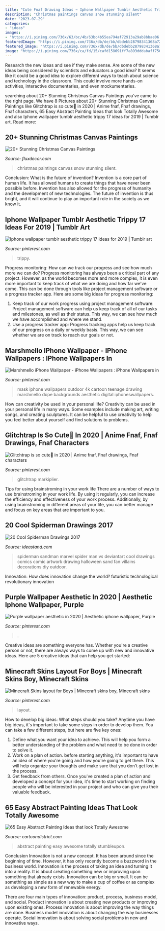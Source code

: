 ```yaml
---
title: "Cute Fnaf Drawing Ideas ~ Iphone Wallpaper Tumblr Aesthetic Trippy 17 Ideas For 2019"
description: "Christmas paintings canvas snow stunning silent"
date: "2023-07-29"
categories:
- "ideas"
images:
- "https://i.pinimg.com/736x/63/bc/4b/63bc4b55ea794af72913a29ab8bbae06.jpg"
featuredImage: "https://i.pinimg.com/736x/db/de/bb/dbdebb28798341368a7296bf9e7be476.jpg"
featured_image: "https://i.pinimg.com/736x/db/de/bb/dbdebb28798341368a7296bf9e7be476.jpg"
image: "https://i.pinimg.com/736x/ca/fd/15/cafd158691ff7a893dddabaff750315a.jpg"
---
```



Research the new ideas and see if they make sense.
Are some of the new ideas being considered by scientists and educators a good idea? It seems like it could be a good idea to explore different ways to teach about science and technology in the classroom. This could involve more hands-on activities, interactive documentaries, and even mockumentaries.

	

		
searching about 20+ Stunning Christmas Canvas Paintings you've came to the right page. We have 8 Pictures about 20+ Stunning Christmas Canvas Paintings like Glitchtrap is so cute🌝 in 2020 | Anime fnaf, Fnaf drawings, Fnaf characters, 65 Easy Abstract Painting Ideas that look Totally Awesome and also Iphone wallpaper tumblr aesthetic trippy 17 ideas for 2019 | Tumblr art. Read more:
		
    
## 20+ Stunning Christmas Canvas Paintings

<img loading=lazy src="https://fluxdecor.com/wp-content/uploads/2016/12/christmas-canvas-paintings/4-christmas-canvas-paintings.jpg" onerror="this.onerror=null;this.src='https://tse1.mm.bing.net/th?id=OIP.zHBcYno4lPKcd8sLarLK8wHaJi&amp;pid=15.1';" alt="20+ Stunning Christmas Canvas Paintings">

_Source: fluxdecor.com_

>christmas paintings canvas snow stunning silent. 

	

Conclusion: What is the future of invention?
Invention is a core part of human life. It has allowed humans to create things that have never been possible before. Invention has also allowed for the progress of humanity and the development of new technologies. The future of invention is thus bright, and it will continue to play an important role in the society as we know it.

    
## Iphone Wallpaper Tumblr Aesthetic Trippy 17 Ideas For 2019 | Tumblr Art

<img loading=lazy src="https://i.pinimg.com/736x/db/de/bb/dbdebb28798341368a7296bf9e7be476.jpg" onerror="this.onerror=null;this.src='https://tse4.mm.bing.net/th?id=OIP.uBcJfOaNZS2xwFX196RrkwAAAA&amp;pid=15.1';" alt="Iphone wallpaper tumblr aesthetic trippy 17 ideas for 2019 | Tumblr art">

_Source: pinterest.com_

>trippy. 

	

Progress monitoring: How can we track our progress and see how much more we can do?
Progress monitoring has always been a critical part of any project. However, as the world becomes more and more complex, it is even more important to keep track of what we are doing and how far we've come. This can be done through tools like project management software or a progress tracker app. Here are some big ideas for progress monitoring: 
1. Keep track of our work progress using project management software: Project management software can help us keep track of all of our tasks and milestones, as well as their status. This way, we can see how much we have accomplished and where we stand. 
2. Use a progress tracker app: Progress tracking apps help us keep track of our progress on a daily or weekly basis. This way, we can see whether we are on track to reach our goals or not. 

    
## Marshmello IPhone Wallpaper - IPhone Wallpapers : IPhone Wallpapers In

<img loading=lazy src="https://i.pinimg.com/736x/fc/78/17/fc7817af36d7567a014cc505cf3293a8.jpg" onerror="this.onerror=null;this.src='https://tse2.mm.bing.net/th?id=OIP.959_RX9SW0ONAR_Bt6o8yQHaNK&amp;pid=15.1';" alt="Marshmello iPhone Wallpaper - iPhone Wallpapers : iPhone Wallpapers in">

_Source: pinterest.com_

>mask iphone wallpapers outdoor 4k cartoon teenage drawing marshmello dope backgrounds aesthetic digital iphoneswallpapers. 

	

How can creativity be used in your personal life?
Creativity can be used in your personal life in many ways. Some examples include making art, writing songs, and creating sculptures. It can be helpful to use creativity to help you feel better about yourself and find solutions to problems.

    
## Glitchtrap Is So Cute🌝 In 2020 | Anime Fnaf, Fnaf Drawings, Fnaf Characters

<img loading=lazy src="https://i.pinimg.com/736x/63/bc/4b/63bc4b55ea794af72913a29ab8bbae06.jpg" onerror="this.onerror=null;this.src='https://tse2.mm.bing.net/th?id=OIP.8KjjpT-XZlcw76VBX0Q6cgHaMW&amp;pid=15.1';" alt="Glitchtrap is so cute🌝 in 2020 | Anime fnaf, Fnaf drawings, Fnaf characters">

_Source: pinterest.com_

>glitchtrap markiplier. 

	

Tips for using brainstroming in your work life
There are a number of ways to use brainstroming in your work life. By using it regularly, you can increase the efficiency and effectiveness of your work process. Additionally, by using brainstroming in different areas of your life, you can better manage and focus on key areas that are important to you.

    
## 20 Cool Spiderman Drawings 2017

<img loading=lazy src="https://ideastand.com/wp-content/uploads/2014/07/spiderman-drawings/10-spiderman-drawings.jpg" onerror="this.onerror=null;this.src='https://tse1.mm.bing.net/th?id=OIP.FZw-3YfbV509bX-MAGQLowHaLG&amp;pid=15.1';" alt="20 Cool Spiderman Drawings 2017">

_Source: ideastand.com_

>spiderman sandman marvel spider man vs deviantart cool drawings comics comic artwork drawing halloween sand fan villains decorations diy outdoor. 

	

Innovation: How does innovation change the world?
futuristic 
technological 
revolutionary
innovation

    
## Purple Wallpaper Aesthetic In 2020 | Aesthetic Iphone Wallpaper, Purple

<img loading=lazy src="https://i.pinimg.com/736x/ca/fd/15/cafd158691ff7a893dddabaff750315a.jpg" onerror="this.onerror=null;this.src='https://tse2.mm.bing.net/th?id=OIP.vtz9kVZSUNwG3pZOaFYk3gHaOp&amp;pid=15.1';" alt="Purple wallpaper aesthetic in 2020 | Aesthetic iphone wallpaper, Purple">

_Source: pinterest.com_

>. 

	

Creative ideas are something everyone has. Whether you're a creative person or not, there are always ways to come up with new and innovative ideas. Here are 5 creative ideas that can help you get started: 

    
## Minecraft Skins Layout For Boys | Minecraft Skins Boy, Minecraft Skins

<img loading=lazy src="https://i.pinimg.com/736x/0b/23/1a/0b231ae8efe26aaf3cfb38e16475729d.jpg" onerror="this.onerror=null;this.src='https://tse2.mm.bing.net/th?id=OIP.uzG01vU5Wk9U1vk0SLx62gHaJ4&amp;pid=15.1';" alt="Minecraft Skins layout for Boys | Minecraft skins boy, Minecraft skins">

_Source: pinterest.com_

>layout. 

	

How to develop big ideas: What steps should you take?
Anytime you have big ideas, it's important to take some steps in order to develop them. You can take a few different steps, but here are five key ones: 
1. Define what you want your idea to achieve. This will help you form a better understanding of the problem and what need to be done in order to solve it. 
2. Work on a plan of action. before starting anything, it's important to have an idea of where you're going and how you're going to get there. This will help organize your thoughts and make sure that you don't get lost in the process. 
3. Get feedback from others. Once you've created a plan of action and developed a concept for your idea, it's time to start working on finding people who will be interested in your project and who can give you their valuable feedback.

    
## 65 Easy Abstract Painting Ideas That Look Totally Awesome

<img loading=lazy src="http://www.cartoondistrict.com/wp-content/uploads/2017/05/Easy-Abstract-Painting-Ideas37.jpg" onerror="this.onerror=null;this.src='https://tse3.mm.bing.net/th?id=OIP.Q-Qz5tIBlcMMBTShQnF-HgHaKV&amp;pid=15.1';" alt="65 Easy Abstract Painting Ideas that look Totally Awesome">

_Source: cartoondistrict.com_

>abstract painting easy awesome totally stumbleupon. 

	

Conclusion
Innovation is not a new concept. It has been around since the beginning of time. However, it has only recently become a buzzword in the business world.
Innovation is the process of taking an idea and turning it into a reality. It is about creating something new or improving upon something that already exists. Innovation can be big or small. It can be something as simple as a new way to make a cup of coffee or as complex as developing a new form of renewable energy.

There are four main types of innovation: product, process, business model, and social. Product innovation is about creating new products or improving upon existing ones. Process innovation is about improving the way things are done. Business model innovation is about changing the way businesses operate. Social innovation is about solving social problems in new and innovative ways.


